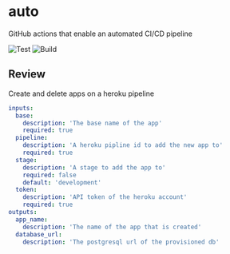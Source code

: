 # auto
GitHub actions that enable an automated CI/CD pipeline

![Test](https://github.com/STEM-C/auto/workflows/Test%20all%20actions/badge.svg) ![Build](https://github.com/STEM-C/auto/workflows/Build%20all%20actions/badge.svg)
<br/>

## Review
Create and delete apps on a heroku pipeline
``` yaml
inputs:
  base:
    description: 'The base name of the app'
    required: true
  pipeline: 
    description: 'A heroku pipline id to add the new app to'
    required: true
  stage:
    description: 'A stage to add the app to'
    required: false
    default: 'development'
  token:
    description: 'API token of the heroku account'
    required: true
outputs:
  app_name: 
    description: 'The name of the app that is created'
  database_url:
    description: 'The postgresql url of the provisioned db'
```

